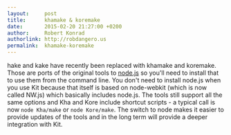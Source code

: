 ```yaml
---
layout:     post
title:      khamake & koremake
date:       2015-02-20 21:27:00 +0200
author:     Robert Konrad
authorlink: http://robdangero.us
permalink:  khamake-koremake
---
```

hake and kake have recently been replaced with khamake and koremake. Those are ports of the original tools to [node.js](http://nodejs.org) so you'll need to install that to use them from the command line. You don't need to install node.js when you use Kit because that itself is based on node-webkit (which is now called NW.js) which basically includes node.js. The tools still support all the same options and Kha and Kore include shortcut scripts - a typical call is now `node Kha/make` or `node Kore/make`. The switch to node makes it easier to provide updates of the tools and in the long term will provide a deeper integration with Kit.
